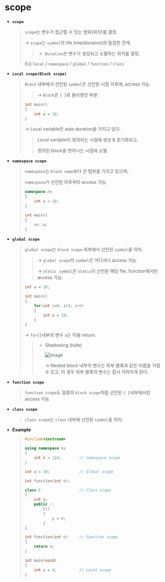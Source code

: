 # scope

* **`scope`**

  > `scope`는 변수가 접근할 수 있는 범위(위치)를 결정.
  >
  > → `scope`는 `symbol`의 life time(duration)와 밀접한 관계.
  >
  > > * `Duration`은 변수가 생성되고 소멸하는 위치를 결정.
  >
  > Ex) `local` / `namespace` / `global` / `function` / `class`

  

* **`Local scope(Block scope)`**

  > `Block` 내부에서 선언된 `symbol`은 선언된 시점 이후에, access 가능.
  >
  > > → `Block`은 `{ }`로 둘러쌓인 부분.
  >
  > ```c++
  > int main()
  > {
  > 	int a = 10;
  > }
  > ```
  >
  > → Local variable은 auto duration을 가지고 있다.
  >
  > > Local variable이 정의되는 시점에 생성 & 초기화되고,
  > >
  > > 정의된 block을 벗어나는 시점에 소멸.

  

* **`namespace scope`**

  > `namespace`는 `block sope`보다 큰 범위를 가지고 있으며, 
  >
  > `namespace`가 선언된 이후부터 access 가능.
  >
  > ```c++
  > namespace ns
  > {
  > 	int a = 10;
  > }
  > 
  > int main()
  > {
  > 	ns::a;
  > }
  > ```

  

* **`global scope`**

  > `global scope`는 `block scope` 외부에서 선언된 `symbol`을 의미.
  >
  > > → `global scope`의 `symbol`은 어디서나 access 가능.
  > >
  > > → `static symbol`은 `static`이 선언된 해당 file, function에서만 access 가능. 
  >
  > ```c++
  > int a = 20;
  > 
  > int main()
  > {
  >     for(int i=0; i<3; i++)
  >     {	
  >         int a = 10;
  >     }
  > }
  > ```
  >
  > → `for{}`내부의 변수 `a`는 10을 return.
  >
  > > * Shadowing (hide)
  > >
  > >   ![image](https://user-images.githubusercontent.com/23169707/70032644-304ee580-15f1-11ea-8355-b93faf2fe0bd.png)
  > >
  > >   → Nested block 내부의 변수는 외부 블록과 같은 이름을 가질 수 있고, 이 경우 외부 블록의 변수는 잠시 가려지게 된다.

  

* **`function scope`**

  > `function scope`도 일종의 `block scope`처럼 선언된 `{ }`내부에서만 access 가능.

  

* **`class scope`**

  > `class scope`는 `class` 내부에 선언된 `symbol`을 의미.

  

* **Example**

  > ```c++
  > #include<iostream>
  > 
  > using namespace ns
  > {
  >     int k = 114;		// namespace scope
  > }
  > 
  > int a = 10;				// Global scope
  > 
  > int function(int n);	
  > 
  > class C					// Class scope
  > {
  >     int y;
  >     public :: 
  >     	C()
  >         {
  >             y = 0;
  >         }
  > }
  > 
  > int function(int n)		// Function scope
  > {
  >     return n;
  > }
  > 
  > int main(void)
  > {
  >     int x = 4;			// Local scope
  > }
  > ```
  >
  > 